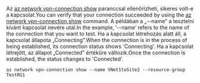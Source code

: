 <span data-ttu-id="e1c06-101">Az [az network vpn-connection show](/cli/azure/network/vpn-connection#show) paranccsal ellenőrizheti, sikeres volt-e a kapcsolat.</span><span class="sxs-lookup"><span data-stu-id="e1c06-101">You can verify that your connection succeeded by using the [az network vpn-connection show](/cli/azure/network/vpn-connection#show) command.</span></span> <span data-ttu-id="e1c06-102">A példában a „--name” a tesztelni kívánt kapcsolat nevére utal.</span><span class="sxs-lookup"><span data-stu-id="e1c06-102">In the example, '--name' refers to the name of the connection that you want to test.</span></span> <span data-ttu-id="e1c06-103">Ha a kapcsolat létrehozás alatt áll, a kapcsolat állapota „Connecting”.</span><span class="sxs-lookup"><span data-stu-id="e1c06-103">When the connection is in the process of being established, its connection status shows 'Connecting'.</span></span> <span data-ttu-id="e1c06-104">Ha a kapcsolat létrejött, az állapot „Connected” értékűre változik.</span><span class="sxs-lookup"><span data-stu-id="e1c06-104">Once the connection is established, the status changes to 'Connected'.</span></span>

```azurecli
az network vpn-connection show --name VNet1toSite2 --resource-group TestRG1
```

